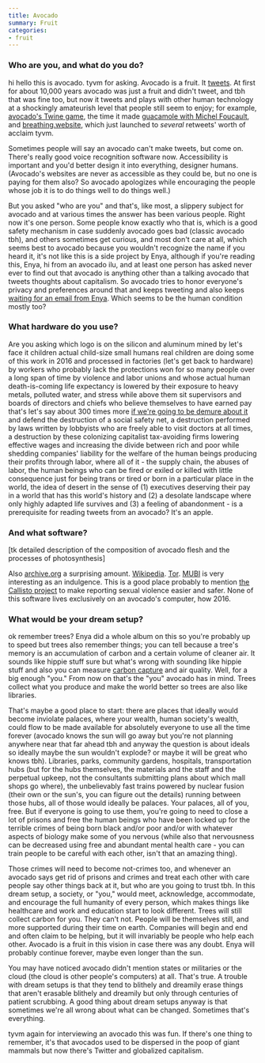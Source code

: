 ```yaml
---
title: Avocado
summary: Fruit
categories:
- fruit
---
```


### Who are you, and what do you do?

hi hello this is avocado. tyvm for asking. Avocado is a fruit. It [tweets](https://twitter.com/RealAvocadoFact/ "avocado's Twitter account."). At first for about 10,000 years avocado was just a fruit and didn't tweet, and tbh that was fine too, but now it tweets and plays with other human technology at a shockingly amateurish level that people still seem to enjoy; for example, [avocado's Twine game](https://realavocadofact.com/logaeagmbaa/logaeagmbaa.html "Avocado's Twine game."), the time it made [guacamole with Michel Foucault](https://twitter.com/RealAvocadoFact/timelines/597879343151509504 "avocado's Twitter timeline about Michael Foucault."), and [breathing.website](http://breathing.website/ "avocado's relaxing website."), which just launched to *several* retweets' worth of acclaim tyvm.

Sometimes people will say an avocado can't make tweets, but come on. There's really good voice recognition software now. Accessibility is important and you'd better design it into everything, designer humans. (Avocado's websites are never as accessible as they could be, but no one is paying for them also? So avocado apologizes while encouraging the people whose job it is to do things well to do things well.)

But you asked "who are you" and that's, like most, a slippery subject for avocado and at various times the answer has been various people. Right now it's one person. Some people know exactly who that is, which is a good safety mechanism in case suddenly avocado goes bad (classic avocado tbh), and others sometimes get curious, and most don't care at all, which seems best to avocado because you wouldn't recognize the name if you heard it, it's not like this is a side project by Enya, although if you're reading this, Enya, hi from an avocado ilu, and at least one person has asked never ever to find out that avocado is anything other than a talking avocado that tweets thoughts about capitalism. So avocado tries to honor everyone's privacy and preferences around that and keeps tweeting and also keeps [waiting for an email from Enya](mailto:realavocadofact@protonmail.com/?subject=who%20can%20say%20avocados%20where%20the%20day%20flows&body=only%20time%20hello%20avocado%20it%27s%20finally%20Enya "A link to email avocado, if you're Enya."). Which seems to be the human condition mostly too?

### What hardware do you use?

Are you asking which logo is on the silicon and aluminum mined by let's face it children actual child-size small humans real children are doing some of this work in 2016 and processed in factories (let's get back to hardware) by workers who probably lack the protections won for so many people over a long span of time by violence and labor unions and whose actual human death-is-coming life expectancy is lowered by their exposure to heavy metals, polluted water, and stress while above them sit supervisors and boards of directors and chiefs who believe themselves to have earned pay that's let's say about 300 times more [if we're going to be demure about it](http://america.aljazeera.com/articles/2014/4/15/executive-pay-compensationceoworkerratio.html "An Aljazeera article about the gap in wages between workers and managers.") and defend the destruction of a social safety net, a destruction performed by laws written by lobbyists who are freely able to visit doctors at all times, a destruction by these colonizing capitalist tax-avoiding firms lowering effective wages and increasing the divide between rich and poor while shedding companies' liability for the welfare of the human beings producing their profits through labor, where all of it - the supply chain, the abuses of labor, the human beings who can be fired or exiled or killed with little consequence just for being trans or tired or born in a particular place in the world, the idea of desert in the sense of (1) executives deserving their pay in a world that has this world's history and (2) a desolate landscape where only highly adapted life survives and (3) a feeling of abandonment - is a prerequisite for reading tweets from an avocado? It's an apple.

### And what software?

[tk detailed description of the composition of avocado flesh and the processes of photosynthesis] 

Also [archive.org][internet-archive] a surprising amount. [Wikipedia][]. [Tor][]. [MUBI][] is very interesting as an indulgence. This is a good place probably to mention [the Callisto project][callisto] to make reporting sexual violence easier and safer. None of this software lives exclusively on an avocado's computer, how 2016.

### What would be your dream setup?

ok remember trees? Enya did a whole album on this so you're probably up to speed but trees also remember things; you can tell because a tree's memory is an accumulation of carbon and a certain volume of cleaner air. It sounds like hippie stuff sure but what's wrong with sounding like hippie stuff and also you can measure [carbon capture](https://en.wikipedia.org/wiki/Carbon_capture_and_storage "The Wikipedia entry on carbon capture.") and air quality. Well, for a big enough "you." From now on that's the "you" avocado has in mind. Trees collect what you produce and make the world better so trees are also like libraries.

That's maybe a good place to start: there are places that ideally would become inviolate palaces, where your wealth, human society's wealth, could flow to be made available for absolutely everyone to use all the time forever (avocado knows the sun will go away but you're not planning anywhere near that far ahead tbh and anyway the question is about ideals so ideally maybe the sun wouldn't explode? or maybe it will be great who knows tbh). Libraries, parks, community gardens, hospitals, transportation hubs (but for the hubs themselves, the materials and the staff and the perpetual upkeep, not the consultants submitting plans about which mall shops go where), the unbelievably fast trains powered by nuclear fusion (their own or the sun's, you can figure out the details) running between those hubs, all of those would ideally be palaces. Your palaces, all of you, free. But if everyone is going to use them, you're going to need to close a lot of prisons and free the human beings who have been locked up for the terrible crimes of being born black and/or poor and/or with whatever aspects of biology make some of you nervous (while also that nervousness can be decreased using free and abundant mental health care - you can train people to be careful with each other, isn't that an amazing thing).

Those crimes will need to become not-crimes too, and whenever an avocado says get rid of prisons and crimes and treat each other with care people say other things back at it, but who are you going to trust tbh. In this dream setup, a society, or "you," would meet, acknowledge, accommodate, and encourage the full humanity of every person, which makes things like healthcare and work and education start to look different. Trees will still collect carbon for you. They can't not. People will be themselves still, and more supported during their time on earth. Companies will begin and end and often claim to be helping, but it will invariably be people who help each other. Avocado is a fruit in this vision in case there was any doubt. Enya will probably continue forever, maybe even longer than the sun.

You may have noticed avocado didn't mention states or militaries or the cloud (the cloud is other people's computers) at all. That's true. A trouble with dream setups is that they tend to blithely and dreamily erase things that aren't erasable blithely and dreamily but only through centuries of patient scrubbing. A good thing about dream setups anyway is that sometimes we're all wrong about what can be changed. Sometimes that's everything.

tyvm again for interviewing an avocado this was fun. If there's one thing to remember, it's that avocados used to be dispersed in the poop of giant mammals but now there's Twitter and globalized capitalism.

[callisto]: https://www.projectcallisto.org/ "A system for reporting sexual assault at university."
[internet-archive]: https://archive.org/ "A non-profit Internet library."
[mubi]: https://mubi.com/ "A subscription service for curated cult/classic movies."
[tor]: https://www.torproject.org/ "A software and network package for protecting your anonymity."
[wikipedia]: https://en.wikipedia.org/wiki/Main_Page "A free online encyclopedia."
